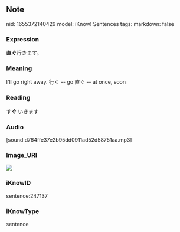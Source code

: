 ## Note
nid: 1655372140429
model: iKnow! Sentences
tags: 
markdown: false

### Expression
<b>直ぐ</b>行きます。

### Meaning
I'll go right away.
行く -- go
直ぐ -- at once, soon

### Reading
<b>すぐ</b> いきます

### Audio
[sound:d764ffe37e2b95dd0911ad52d58751aa.mp3]

### Image_URI
<img src="7eb3fc88e64f9570ab130e2312a5f96f.jpg">

### iKnowID
sentence:247137

### iKnowType
sentence
